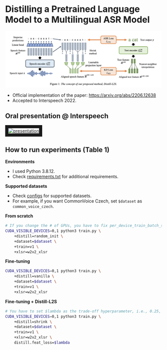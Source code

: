 # Distilling a Pretrained Language Model to a Multilingual ASR Model
![plot](./resources/figure.png)
- Official implementation of the paper: https://arxiv.org/abs/2206.12638
- Accepted to Interspeech 2022.

## Oral presentation @ Interspeech
<a href="http://www.youtube.com/watch?feature=player_embedded&v=UgvXttxs_gs
" target="_blank"><img src="http://img.youtube.com/vi/UgvXttxs_gs/0.jpg" 
alt="presentation" width="360" height="270" border="10" /></a>


## How to run experiments (Table 1)
**Environments**
- I used Python 3.8.12.
- Check [requirements.txt](./requirements.txt) for additional requirements.

**Supported datasets**
- Check [configs](config/dataset) for supported datasets.
- For example, if you want CommonVoice Czech, set `$dataset` as `common_voice_czech`.

**From scratch**
```bash
# If you change the # of GPUs, you have to fix per_device_train_batch_size in training config.
CUDA_VISIBLE_DEVICES=0,1 python3 train.py \
    +distill=random_init \
    +dataset=$dataset \
    +train=v1 \
    +xlsr=w2v2_xlsr
```
**Fine-tuning**
```bash
CUDA_VISIBLE_DEVICES=0,1 python3 train.py \
    +distill=vanilla \
    +dataset=$dataset \
    +train=v1 \
    +xlsr=w2v2_xlsr
```
**Fine-tuning + Distill-L2S**
```bash
# You have to set $lambda as the trade-off hyperparameter, i.e., 0.25, 0.5 or 1.0.
CUDA_VISIBLE_DEVICES=0,1 python3 train.py \
    +distill=shrink \
    +dataset=$dataset \
    +train=v1 \
    +xlsr=w2v2_xlsr \
    distill.feat_loss=$lambda
```
